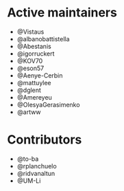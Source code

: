 # Active maintainers
* @Vistaus
* @albanobattistella
* @Abestanis
* @igorruckert
* @KOV70
* @eson57
* @Aenye-Cerbin
* @mattuylee
* @dglent
* @Amereyeu
* @OlesyaGerasimenko
* @artww

# Contributors
* @to-ba
* @rplanchuelo
* @ridvanaltun
* @UM-Li
